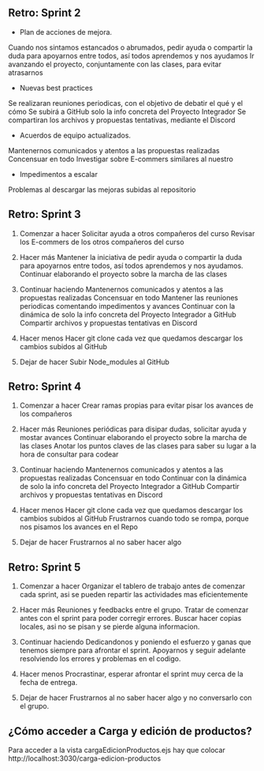 ## Retro: Sprint 2

- Plan de acciones de mejora.

Cuando nos sintamos estancados o abrumados, pedir ayuda o compartir la duda para apoyarnos entre todos, así todos aprendemos y nos ayudamos
Ir avanzando el proyecto, conjuntamente con las clases, para evitar atrasarnos


- Nuevas best practices

Se realizaran reuniones periodicas, con el objetivo de debatir el qué y el cómo
Se subirá a GitHub solo la info concreta del Proyecto Integrador
Se compartiran los archivos y propuestas tentativas, mediante el Discord


- Acuerdos de equipo actualizados.

Mantenernos comunicados y atentos a las propuestas realizadas
Concensuar en todo
Investigar sobre E-commers similares al nuestro

- Impedimentos a escalar

Problemas al descargar las mejoras subidas al repositorio


## Retro: Sprint 3

1. Comenzar a hacer
Solicitar ayuda a otros compañeros del curso
Revisar los E-commers de los otros compañeros del curso

2. Hacer más
Mantener la iniciativa de pedir ayuda o compartir la duda para apoyarnos entre todos, así todos aprendemos y nos ayudamos.
Continuar elaborando el proyecto sobre la marcha de las clases

3. Continuar haciendo
Mantenernos comunicados y atentos a las propuestas realizadas
Concensuar en todo
Mantener las reuniones periodicas comentando impedimentos y avances
Continuar con la dinámica de solo la info concreta del Proyecto Integrador a GitHub
Compartir archivos y propuestas tentativas en Discord

4. Hacer menos
Hacer git clone cada vez que quedamos descargar los cambios subidos al GitHub


5. Dejar de hacer
Subir Node_modules al GitHub



## Retro: Sprint 4

1. Comenzar a hacer
Crear ramas propias para evitar pisar los avances de los compañeros

2. Hacer más
Reuniones periódicas para disipar dudas, solicitar ayuda y mostar avances
Continuar elaborando el proyecto sobre la marcha de las clases
Anotar los puntos claves de las clases para saber su lugar a la hora de consultar para codear

3. Continuar haciendo
Mantenernos comunicados y atentos a las propuestas realizadas
Concensuar en todo
Continuar con la dinámica de solo la info concreta del Proyecto Integrador a GitHub
Compartir archivos y propuestas tentativas en Discord

4. Hacer menos
Hacer git clone cada vez que quedamos descargar los cambios subidos al GitHub
Frustrarnos cuando todo se rompa, porque nos pisamos los avances en el Repo

5. Dejar de hacer
Frustrarnos al no saber hacer algo


## Retro: Sprint 5

1. Comenzar a hacer
Organizar el tablero de trabajo antes de comenzar cada sprint, asi se pueden repartir las actividades mas eficientemente

2. Hacer más
Reuniones y feedbacks entre el grupo. Tratar de comenzar antes con el sprint para poder corregir errores.
Buscar hacer copias locales, asi no se pisan y se pierde alguna informacion.

3. Continuar haciendo
Dedicandonos y poniendo el esfuerzo y ganas que tenemos siempre para afrontar el sprint. Apoyarnos y seguir adelante resolviendo los errores y problemas en el codigo.

4. Hacer menos
Procrastinar, esperar afrontar el sprint muy cerca de la fecha de entrega.

5. Dejar de hacer
Frustrarnos al no saber hacer algo y no conversarlo con el grupo.

## ¿Cómo acceder a Carga y edición de productos?

Para acceder a la vista cargaEdicionProductos.ejs hay que colocar http://localhost:3030/carga-edicion-productos



